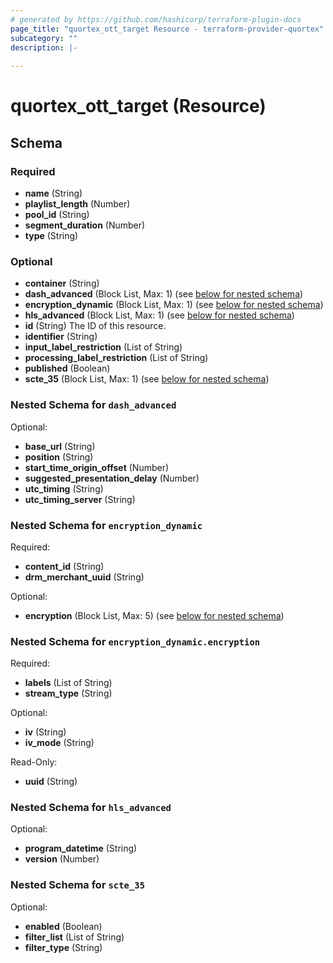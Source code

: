```yaml
---
# generated by https://github.com/hashicorp/terraform-plugin-docs
page_title: "quortex_ott_target Resource - terraform-provider-quortex"
subcategory: ""
description: |-
  
---
```


# quortex_ott_target (Resource)





<!-- schema generated by tfplugindocs -->
## Schema

### Required

- **name** (String)
- **playlist_length** (Number)
- **pool_id** (String)
- **segment_duration** (Number)
- **type** (String)

### Optional

- **container** (String)
- **dash_advanced** (Block List, Max: 1) (see [below for nested schema](#nestedblock--dash_advanced))
- **encryption_dynamic** (Block List, Max: 1) (see [below for nested schema](#nestedblock--encryption_dynamic))
- **hls_advanced** (Block List, Max: 1) (see [below for nested schema](#nestedblock--hls_advanced))
- **id** (String) The ID of this resource.
- **identifier** (String)
- **input_label_restriction** (List of String)
- **processing_label_restriction** (List of String)
- **published** (Boolean)
- **scte_35** (Block List, Max: 1) (see [below for nested schema](#nestedblock--scte_35))

<a id="nestedblock--dash_advanced"></a>
### Nested Schema for `dash_advanced`

Optional:

- **base_url** (String)
- **position** (String)
- **start_time_origin_offset** (Number)
- **suggested_presentation_delay** (Number)
- **utc_timing** (String)
- **utc_timing_server** (String)


<a id="nestedblock--encryption_dynamic"></a>
### Nested Schema for `encryption_dynamic`

Required:

- **content_id** (String)
- **drm_merchant_uuid** (String)

Optional:

- **encryption** (Block List, Max: 5) (see [below for nested schema](#nestedblock--encryption_dynamic--encryption))

<a id="nestedblock--encryption_dynamic--encryption"></a>
### Nested Schema for `encryption_dynamic.encryption`

Required:

- **labels** (List of String)
- **stream_type** (String)

Optional:

- **iv** (String)
- **iv_mode** (String)

Read-Only:

- **uuid** (String)



<a id="nestedblock--hls_advanced"></a>
### Nested Schema for `hls_advanced`

Optional:

- **program_datetime** (String)
- **version** (Number)


<a id="nestedblock--scte_35"></a>
### Nested Schema for `scte_35`

Optional:

- **enabled** (Boolean)
- **filter_list** (List of String)
- **filter_type** (String)


